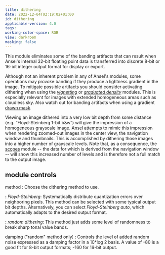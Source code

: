 ```yaml
---
title: dithering
date: 2022-12-04T02:19:02+01:00
id: dithering
applicable-version: 4.0
tags:
working-color-space: RGB
view: darkroom
masking: false
---
```


This module eliminates some of the banding artifacts that can result when Ansel's internal 32-bit floating point data is transferred into discrete 8-bit or 16-bit integer output format for display or export.

Although not an inherent problem in any of Ansel's modules, some operations may provoke banding if they produce a lightness gradient in the image. To mitigate possible artifacts you should consider activating dithering when using the [_vignetting_](./vignetting.md) or [_graduated density_](./graduated-density.md) modules. This is especially relevant for images with extended homogeneous areas such as cloudless sky. Also watch out for banding artifacts when using a gradient [drawn mask](../../darkroom/masking-and-blending/masks/drawn).

Viewing an image dithered into a very low bit depth from some distance (e.g. “Floyd-Steinberg 1-bit b&w”) will give the impression of a homogeneous grayscale image. Ansel attempts to mimic this impression when rendering zoomed-out images in the center view, the navigation window and thumbnails. This is accomplished by dithering those images into a higher number of grayscale levels. Note that, as a consequence, the [scopes](../utility-modules/shared/scopes.md) module -- the data for which is derived from the navigation window -- will show this increased number of levels and is therefore not a full match to the output image.

## module controls

method
: Choose the dithering method to use.

: _Floyd-Steinberg_: Systematically distribute quantization errors over neighboring pixels. This method can be selected with some typical output bit depths. Alternatively, you can select _Floyd-Steinberg auto_, which automatically adapts to the desired output format.

: _random dithering_: This method just adds some level of randomness to break sharp tonal value bands.

damping ("random" method only)
: Controls the level of added random noise expressed as a damping factor in a 10*log 2 basis. A value of -80 is a good fit for 8-bit output formats; -160 for 16-bit output.
